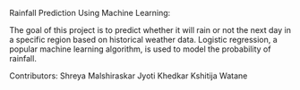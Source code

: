 Rainfall Prediction Using Machine Learning:

The goal of this project is to predict whether it will rain or not the next day in a specific region based on historical weather data. 
Logistic regression, a popular machine learning algorithm, is used to model the probability of rainfall.

Contributors:
Shreya Malshiraskar
Jyoti Khedkar
Kshitija Watane




